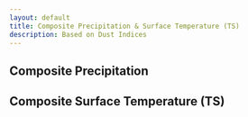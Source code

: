 ```yaml
---
layout: default
title: Composite Precipitation & Surface Temperature (TS)
description: Based on Dust Indices
---
```


## Composite Precipitation 

## Composite Surface Temperature (TS)

